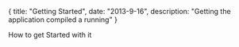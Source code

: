 {
  title: "Getting Started",
  date:  "2013-9-16",
  description: "Getting the application compiled a running"
}

How to get Started with it